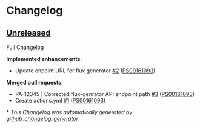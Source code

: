 # Changelog

## [Unreleased](https://github.com/PS00161093/spring-boot-reactive-webflux/tree/HEAD)

[Full Changelog](https://github.com/PS00161093/spring-boot-reactive-webflux/compare/2561b5f603e94949d006f867ab0702def810eb5b...HEAD)

**Implemented enhancements:**

- Update enpoint URL for flux generator [\#2](https://github.com/PS00161093/spring-boot-reactive-webflux/pull/2) ([PS00161093](https://github.com/PS00161093))

**Merged pull requests:**

- PA-12345 | Corrected flux-genrator API endpoint path [\#3](https://github.com/PS00161093/spring-boot-reactive-webflux/pull/3) ([PS00161093](https://github.com/PS00161093))
- Create actions.yml [\#1](https://github.com/PS00161093/spring-boot-reactive-webflux/pull/1) ([PS00161093](https://github.com/PS00161093))



\* *This Changelog was automatically generated by [github_changelog_generator](https://github.com/github-changelog-generator/github-changelog-generator)*
